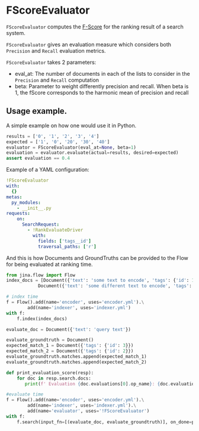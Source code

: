 # FScoreEvaluator

`FScoreEvaluator` computes the [F-Score](https://en.wikipedia.org/wiki/F-score) for the ranking result of a search system.

`FScoreEvaluator` gives an evaluation measure which considers both `Precision` and `Recall` evaluation metrics.

`FScoreEvaluator` takes 2 parameters:
- eval_at: The number of documents in each of the lists to consider in the `Precision` and `Recall` computation
- beta: Parameter to weight differently precision and recall. When beta is 1, the fScore corresponds to the harmonic mean
        of precision and recall
 
 ## Usage example.

A simple example on how one would use it in Python.

```python
results = ['0', '1', '2', '3', '4']
expected = ['1', '0', '20', '30', '40']
evaluator = FScoreEvaluator(eval_at=None, beta=1)
evaluation = evaluator.evaluate(actual=results, desired=expected)
assert evaluation == 0.4
```

Example of a YAML configuration:

```yaml
!FScoreEvaluator
with:
  {}
metas:
  py_modules:
    - __init__.py
requests:
    on:
      SearchRequest:
        - !RankEvaluateDriver
          with:
            fields: ['tags__id']
            traversal_paths: ['r']
```

And this is how Documents and GroundTruths can be provided to the Flow for being evaluated at ranking time.

```python
from jina.flow import Flow
index_docs = [Document({'text': 'some text to encode', 'tags': {'id': 1}}), 
            Document({'text': 'some different text to encode', 'tags': {'id': 2}})]

# index time
f = Flow().add(name='encoder', uses='encoder.yml').\
        add(name='indexer', uses='indexer.yml')
with f:
    f.index(index_docs)

evaluate_doc = Document({'text': 'query text'})

evaluate_groundtruth = Document()
expected_match_1 = Document({'tags': {'id': 3}})
expected_match_2 = Document({'tags': {'id': 2}})
evaluate_groundtruth.matches.append(expected_match_1)
evaluate_groundtruth.matches.append(expected_match_2)

def print_evaluation_score(resp):
    for doc in resp.search.docs:
       print(f' Evaluation {doc.evaluations[0].op_name}: {doc.evaluations[0].value}')

#evaluate time
f = Flow().add(name='encoder', uses='encoder.yml').\
        add(name='indexer', uses='indexer.yml').\
        add(name='evaluator', uses='!FScoreEvaluator')
with f:
    f.search(input_fn=[(evaluate_doc, evaluate_groundtruth)], on_done=print_evaluation_score)
```

